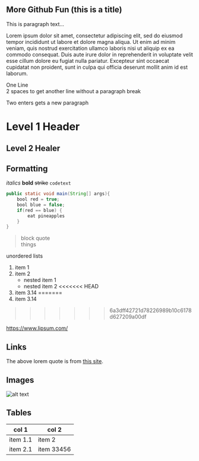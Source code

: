 More Github Fun (this is a title)
---------------------------------
This is paragraph text...

Lorem ipsum dolor sit amet, consectetur adipiscing elit, sed do eiusmod tempor incididunt ut labore et dolore magna aliqua. Ut enim ad minim veniam, quis nostrud exercitation ullamco laboris nisi ut aliquip ex ea commodo consequat. Duis aute irure dolor in reprehenderit in voluptate velit esse cillum dolore eu fugiat nulla pariatur. Excepteur sint occaecat cupidatat non proident, sunt in culpa qui officia deserunt mollit anim id est laborum.

One Line  
2 spaces to get another line without a paragraph break

Two enters gets a new paragraph
# Level 1 Header
## Level 2 Healer

## Formatting
*italics*
**bold**
~~strike~~
`codetext`
```java
public static void main(String[] args){
    bool red = true;
    bool blue = false;
    if(red == blue) {
        eat pineapples
    }
}
```

>block quote  
>things

unordered lists
1. item 1
1. item 2
    * nested item 1
    * nested item 2
<<<<<<< HEAD
1. item 3.14
=======
1. item 3.14
>>>>>>> 6a3dff42721d78226989b10c6178d627209a00df

https://www.lipsum.com/

## Links
The above lorem quote is from [this site](https://www.lipsum.com/).

## Images
![alt text](https://cdn.discordapp.com/attachments/493963581382066176/635664753846517760/image0.jpg)

## Tables
|col 1|col 2|
|-----|-----|
|item 1.1|item 2|
|item 2.1|item 33456|

